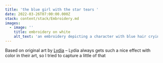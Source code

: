 ```yaml
---
title: 'the blue girl with the star tears '
date: 2022-03-26T07:00:00.000Z
stack: content/stack/Embroidery.md
images:
  - image: ''
    title: embroidery on white
    alt_text: 'an embroidery depicting a character with blue hair crying stars '
---
```


Based on original art by [Lydia](https://lyds.itch.io/) – Lydia always gets such a nice effect with color in their art, so I tried to capture a little of that
